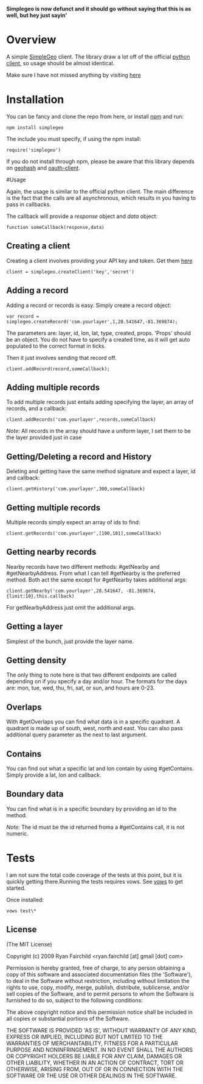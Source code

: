 **Simplegeo is now defunct and it should go without saying that this is as well, but hey just sayin'**

# Overview
A simple [SimpleGeo](http://simplegeo.com/) client.  The library draw a lot off of the official [python client](http://github.com/simplegeo/python-simplegeo), so usage should be almost identical.

Make sure I have not missed anything by visiting [here](https://simplegeo.zendesk.com/entries/208976-api-endpoints)

# Installation
You can be fancy and clone the repo from here, or install [npm](http://github.com/isaacs/npm) and run:

	npm install simplegeo

The include you must specify, if using the npm install:

	require('simplegeo')
	
If you do not install through npm, please be aware that this library depends on [geohash](http://github.com/unscene/geohash-js) and [oauth-client](http://github.com/unscene/node-oauth).

#Usage

Again, the usage is similar to the official python client.  The main difference is the fact that the calls are all asynchronous, which results in you having to pass in callbacks.

The callback will provide a *response* object and *data* object:

	function someCallback(response,data)

## Creating a client
Creating a client involves providing your API key and token.  Get them [here](http://simplegeo.com/account/settings/)

	client = simplegeo.createClient('key','secret')

## Adding a record

Adding a record or records is easy. Simply create a record object:

	var record = simplegeo.createRecord('com.yourlayer',1,28.541647,-81.369874);

The parameters are: layer, id, lon, lat, type, created, props.  'Props' should be an object.  You do not have to specify a created time, as it will get auto populated to the correct format in ticks.

Then it just involves sending that record off.

	client.addRecord(record,someCallback);
	
## Adding multiple records

To add multiple records just entails adding specifying the layer, an array of records, and a callback:

	client.addRecords('com.yourlayer',records,someCallback)

*Note:* All records in the array should have a uniform layer, I set them to be the layer provided just in case

## Getting/Deleting a record and History

Deleting and getting have the same method signature and expect a layer, id and callback:

	client.getHistory('com.yourlayer',300,someCallback)

## Getting multiple records

Multiple records simply expect an array of ids to find:

	client.getRecords('com.yourlayer',[100,101],someCallback)

## Getting nearby records

Nearby records have two different methods: #getNearby and #getNearbyAddress.  From what I can tell #getNearby is the preferred method. Both act the same except for #getNearby takes additional args:

	client.getNearby('com.yourlayer',28.541647, -81.369874,{limit:10},this.callback)

For getNearbyAddress just omit the additional args.

## Getting a layer

Simplest of the bunch, just provide the layer name.

## Getting density

The only thing to note here is that two different endpoints are called depending on if you specify a day and/or hour.  The formats for the days are: mon, tue, wed, thu, fri, sat, or sun, and hours are 0-23.

## Overlaps

With #getOverlaps you can find what data is in a specific quadrant.  A quadrant is made up of south, west, north and east.  You can also pass additional query parameter as the next to last argument.

## Contains

You can find out what a specific lat and lon contain by using #getContains.  Simply provide a lat, lon and callback.

## Boundary data

You can find what is in a specific boundary by providing an id to the method. 

*Note:* The id must be the id returned froma a #getContains call, it is not numeric.

# Tests
I am not sure the total code coverage of the tests at this point, but it is quickly getting there.Running the tests requires vows.  See [vows](http://vowsjs.org/) to get started.

Once installed:

	vows test\*

## License 

(The MIT License)

Copyright (c) 2009 Ryan Fairchild &lt;ryan.fairchild [at] gmail [dot] com&gt;

Permission is hereby granted, free of charge, to any person obtaining
a copy of this software and associated documentation files (the
'Software'), to deal in the Software without restriction, including
without limitation the rights to use, copy, modify, merge, publish,
distribute, sublicense, and/or sell copies of the Software, and to
permit persons to whom the Software is furnished to do so, subject to
the following conditions:

The above copyright notice and this permission notice shall be
included in all copies or substantial portions of the Software.

THE SOFTWARE IS PROVIDED 'AS IS', WITHOUT WARRANTY OF ANY KIND,
EXPRESS OR IMPLIED, INCLUDING BUT NOT LIMITED TO THE WARRANTIES OF
MERCHANTABILITY, FITNESS FOR A PARTICULAR PURPOSE AND NONINFRINGEMENT.
IN NO EVENT SHALL THE AUTHORS OR COPYRIGHT HOLDERS BE LIABLE FOR ANY
CLAIM, DAMAGES OR OTHER LIABILITY, WHETHER IN AN ACTION OF CONTRACT,
TORT OR OTHERWISE, ARISING FROM, OUT OF OR IN CONNECTION WITH THE
SOFTWARE OR THE USE OR OTHER DEALINGS IN THE SOFTWARE.
